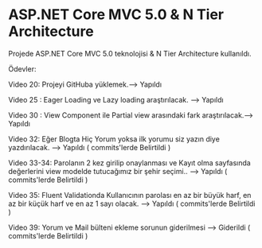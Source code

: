 # ASP.NET Core MVC 5.0 & N Tier Architecture

Projede ASP.NET Core MVC 5.0 teknolojisi & N Tier Architecture kullanıldı.

Ödevler:

Video 20: Projeyi GitHuba yüklemek.--> Yapıldı

Video 25 : Eager Loading ve Lazy loading araştırılacak. --> Yapıldı

Video 30 : View Component ile Partial view arasındaki fark araştırılacak.--> Yapıldı

Video 32: Eğer Blogta Hiç Yorum yoksa ilk yorumu siz yazın diye yazdırılacak. --> Yapıldı ( commits'lerde Belirtildi )

Video 33-34: Parolanın 2 kez girilip onaylanması ve Kayıt olma sayfasında değerlerini view modelde tutucağımız bir şehir seçimi.. --> Yapıldı ( commits'lerde Belirtildi )

Video 35: Fluent Validationda Kullanıcının parolası en az bir büyük harf, en az bir küçük harf ve en az 1 sayı olacak. --> Yapıldı ( commits'lerde Belirtildi )

Video 39: Yorum ve Mail bülteni ekleme sorunun giderilmesi --> Giderildi ( commits'lerde Belirtildi )

